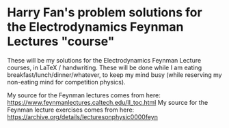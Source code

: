 # Harry Fan's problem solutions for the Electrodynamics Feynman Lectures "course"

These will be my solutions for the Electrodynamics Feynman Lecture courses, in LaTeX / handwriting. These will be done while I am eating breakfast/lunch/dinner/whatever, to keep my mind busy (while reserving my non-eating mind for competition physics).

My source for the Feynman lectures comes from here: https://www.feynmanlectures.caltech.edu/II_toc.html
My source for the Feynman lecture exercises comes from here: https://archive.org/details/lecturesonphysic0000feyn
